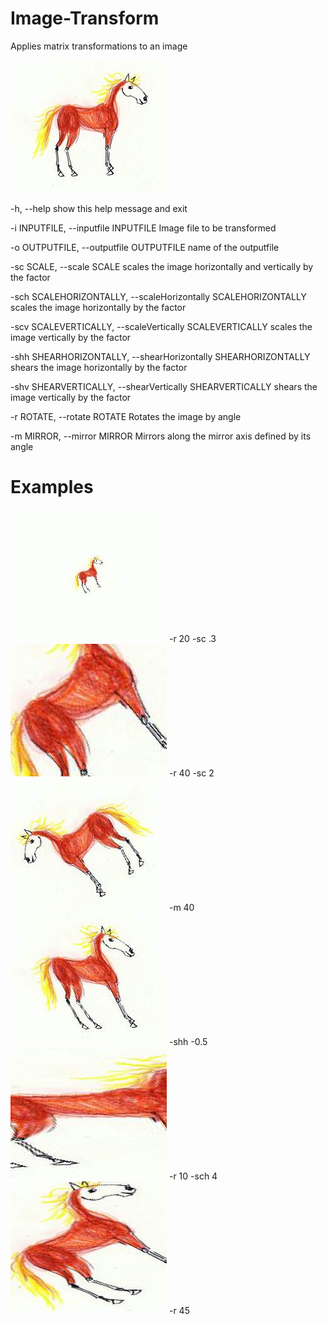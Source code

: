 # Image-Transform
Applies matrix transformations to an image

![Image](./BellenA2.jpg)

-h, --help            show this help message and exit

  -i INPUTFILE, --inputfile INPUTFILE
                        Image file to be transformed
                        
  -o OUTPUTFILE, --outputfile OUTPUTFILE
                        name of the outputfile
                        
  -sc SCALE, --scale SCALE
                        scales the image horizontally and vertically by the
                        factor
                        
  -sch SCALEHORIZONTALLY, --scaleHorizontally SCALEHORIZONTALLY
                        scales the image horizontally by the factor
                        
  -scv SCALEVERTICALLY, --scaleVertically SCALEVERTICALLY
                        scales the image vertically by the factor
                        
  -shh SHEARHORIZONTALLY, --shearHorizontally SHEARHORIZONTALLY
                        shears the image horizontally by the factor
                        
  -shv SHEARVERTICALLY, --shearVertically SHEARVERTICALLY
                        shears the image vertically by the factor
                        
  -r ROTATE, --rotate ROTATE
                        Rotates the image by angle
                        
  -m MIRROR, --mirror MIRROR
                        Mirrors along the mirror axis defined by its angle
                        
# Examples
![Image](./bla2010.jpg)
-r 20 -sc .3
![Image](./bla2009.jpg)
-r 40 -sc 2
![Image](./bla2008.jpg)
-m 40
![Image](./bla2007.jpg)
-shh -0.5
![Image](./bla2003.jpg)
-r 10 -sch 4
![Image](./bla2001.jpg)
-r 45
